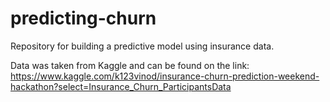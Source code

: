 # predicting-churn
Repository for building a predictive model using insurance data.

Data was taken from Kaggle and can be found on the link: https://www.kaggle.com/k123vinod/insurance-churn-prediction-weekend-hackathon?select=Insurance_Churn_ParticipantsData
